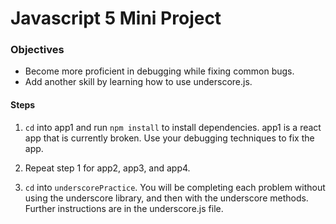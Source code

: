 # Javascript 5 Mini Project

### Objectives
- Become more proficient in debugging while fixing common bugs.
- Add another skill by learning how to use underscore.js.

#### Steps
1. `cd` into app1 and run `npm install` to install dependencies. app1 is a react app that is currently broken. Use your debugging techniques to fix the app.

2. Repeat step 1 for app2, app3, and app4.

3. `cd` into `underscorePractice`. You will be completing each problem without using the underscore library, and then with the underscore methods. Further instructions are in the underscore.js file.